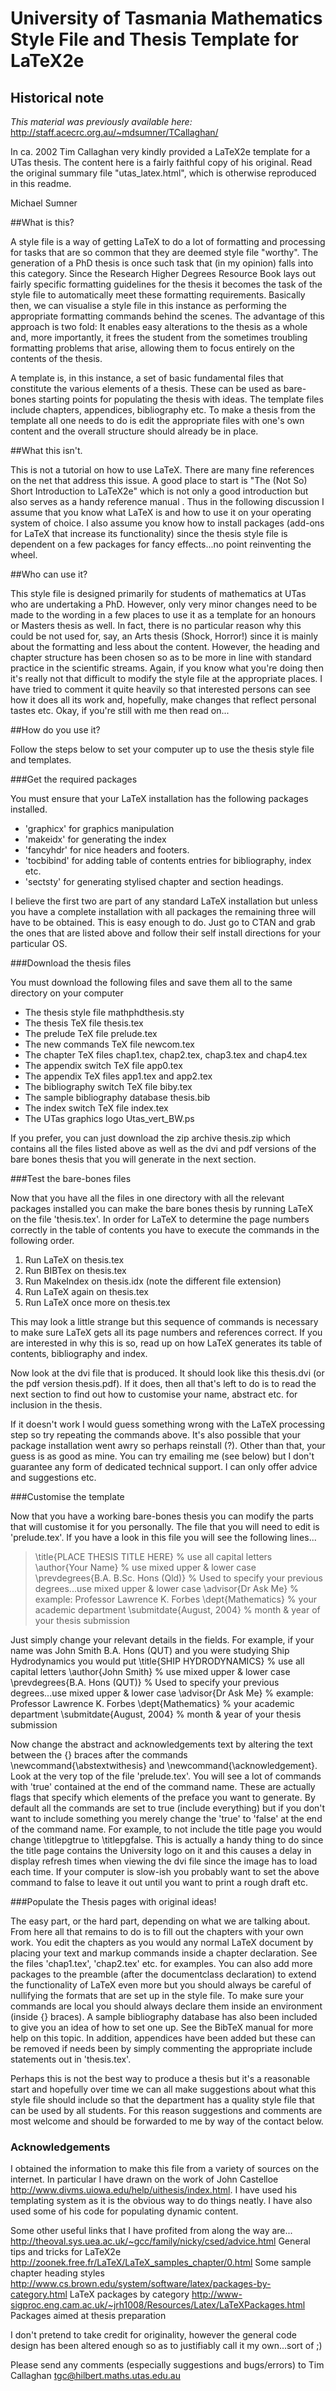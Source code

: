 # University of Tasmania Mathematics Style File and Thesis Template for LaTeX2e

## Historical note

*This material was previously available here:* http://staff.acecrc.org.au/~mdsumner/TCallaghan/

In ca. 2002 Tim Callaghan very kindly provided a LaTeX2e template for
a UTas thesis. The content here is a fairly faithful copy of his
original. Read the original summary file "utas_latex.html", which is
otherwise reproduced in this readme.

Michael Sumner

##What is this?

A style file is a way of getting LaTeX to do a lot of formatting and
processing for tasks that are so common that they are deemed style
file "worthy". The generation of a PhD thesis is once such task that
(in my opinion) falls into this category. Since the Research Higher
Degrees Resource Book lays out fairly specific formatting guidelines
for the thesis it becomes the task of the style file to automatically
meet these formatting requirements. Basically then, we can visualise a
style file in this instance as performing the appropriate formatting
commands behind the scenes. The advantage of this approach is two
fold: It enables easy alterations to the thesis as a whole and, more
importantly, it frees the student from the sometimes troubling
formatting problems that arise, allowing them to focus entirely on the
contents of the thesis.

A template is, in this instance, a set of basic fundamental files that
constitute the various elements of a thesis. These can be used as
bare-bones starting points for populating the thesis with ideas. The
template files include chapters, appendices, bibliography etc. To make
a thesis from the template all one needs to do is edit the appropriate
files with one's own content and the overall structure should already
be in place.

 
##What this isn't.

This is not a tutorial on how to use LaTeX. There are many fine
references on the net that address this issue. A good place to start
is "The (Not So) Short Introduction to LaTeX2e" which is not only a
good introduction but also serves as a handy reference manual . Thus
in the following discussion I assume that you know what LaTeX is and
how to use it on your operating system of choice. I also assume you
know how to install packages (add-ons for LaTeX that increase its
functionality) since the thesis style file is dependent on a few
packages for fancy effects...no point reinventing the wheel.

 
##Who can use it?

This style file is designed primarily for students of mathematics at
UTas who are undertaking a PhD. However, only very minor changes need
to be made to the wording in a few places to use it as a template for
an honours or Masters thesis as well. In fact, there is no particular
reason why this could be not used for, say, an Arts thesis (Shock,
Horror!) since it is mainly about the formatting and less about the
content. However, the heading and chapter structure has been chosen so
as to be more in line with standard practice in the scientific
streams. Again, if you know what you're doing then it's really not
that difficult to modify the style file at the appropriate places. I
have tried to comment it quite heavily so that interested persons can
see how it does all its work and, hopefully, make changes that reflect
personal tastes etc. Okay, if you're still with me then read on...

 
##How do you use it?

Follow the steps below to set your computer up to use the thesis style file and templates. 

###Get the required packages

You must ensure that your LaTeX installation has the following packages installed.

* 'graphicx' for graphics manipulation
* 'makeidx' for generating the index
* 'fancyhdr' for nice headers and footers.
* 'tocbibind' for adding table of contents entries for bibliography, index etc.
* 'sectsty' for generating stylised chapter and section headings.

I believe the first two are part of any standard LaTeX installation
but unless you have a complete installation with all packages the
remaining three will have to be obtained. This is easy enough to
do. Just go to CTAN and grab the ones that are listed above and follow
their self install directions for your particular OS.

 
###Download the thesis files

You must download the following files and save them all to the same directory on your computer 

* The thesis style file mathphdthesis.sty
* The thesis TeX file thesis.tex
* The prelude TeX file prelude.tex
* The new commands TeX file newcom.tex
* The chapter TeX files chap1.tex, chap2.tex, chap3.tex and chap4.tex
* The appendix switch TeX file app0.tex
* The appendix TeX files app1.tex and app2.tex
* The bibliography switch TeX file biby.tex
* The sample bibliography database thesis.bib
* The index switch TeX file index.tex
* The UTas graphics logo Utas_vert_BW.ps

If you prefer, you can just download the zip archive thesis.zip which
contains all the files listed above as well as the dvi and pdf
versions of the bare bones thesis that you will generate in the next
section.

 
###Test the bare-bones files

Now that you have all the files in one directory with all the relevant
packages installed you can make the bare bones thesis by running LaTeX
on the file 'thesis.tex'. In order for LaTeX to determine the page
numbers correctly in the table of contents you have to execute the
commands in the following order.

1. Run LaTeX on thesis.tex
2. Run BIBTex on thesis.tex
3. Run MakeIndex on thesis.idx (note the different file extension)
4. Run LaTeX again on thesis.tex
5. Run LaTeX once more on thesis.tex

This may look a little strange but this sequence of commands is
necessary to make sure LaTeX gets all its page numbers and references
correct. If you are interested in why this is so, read up on how LaTeX
generates its table of contents, bibliography and index.

Now look at the dvi file that is produced. It should look like this
thesis.dvi (or the pdf version thesis.pdf). If it does, then all
that's left to do is to read the next section to find out how to
customise your name, abstract etc. for inclusion in the thesis.

If it doesn't work I would guess something wrong with the LaTeX
processing step so try repeating the commands above. It's also
possible that your package installation went awry so perhaps reinstall
(?). Other than that, your guess is as good as mine. You can try
emailing me (see below) but I don't guarantee any form of dedicated
technical support. I can only offer advice and suggestions etc.

 
###Customise the template

Now that you have a working bare-bones thesis you can modify the parts
that will customise it for you personally. The file that you will need
to edit is 'prelude.tex'. If you have a look in this file you will see
the following lines...

> \title{PLACE THESIS TITLE HERE} % use all capital letters
> \author{Your Name} % use mixed upper & lower case
> \prevdegrees{B.A. B.Sc. Hons (Qld)} % Used to specify your previous degrees...use mixed upper & lower case
> \advisor{Dr Ask Me} % example: Professor Lawrence K. Forbes
> \dept{Mathematics} % your academic department
> \submitdate{August, 2004} % month & year of your thesis submission

Just simply change your relevant details in the fields. For example, if your name was John Smith B.A. Hons (QUT) and you were studying Ship Hydrodynamics you would put
\title{SHIP HYDRODYNAMICS} % use all capital letters
\author{John Smith} % use mixed upper & lower case
\prevdegrees{B.A. Hons (QUT)} % Used to specify your previous degrees...use mixed upper & lower case
\advisor{Dr Ask Me} % example: Professor Lawrence K. Forbes
\dept{Mathematics} % your academic department
\submitdate{August, 2004} % month & year of your thesis submission

Now change the abstract and acknowledgements text by altering the text between the {} braces after the commands \newcommand{\abstextwithesis} and \newcommand{\acknowledgement}.
Look at the very top of the file 'prelude.tex'. You will see a lot of commands with 'true' contained at the end of the command name. These are actually flags that specify which elements of the preface you want to generate. By default all the commands are set to true (include everything) but if you don't want to include something you merely change the 'true' to 'false' at the end of the command name. For example, to not include the title page you would change \titlepgtrue to \titlepgfalse. This is actually a handy thing to do since the title page contains the University logo on it and this causes a delay in display refresh times when viewing the dvi file since the image has to load each time. If your computer is slow-ish you probably want to set the above command to false to leave it out until you want to print a rough draft etc.


 
###Populate the Thesis pages with original ideas!

The easy part, or the hard part, depending on what we are talking about. From here all that remains to do is to fill out the chapters with your own work. You edit the chapters as you would any normal LaTeX document by placing your text and markup commands inside a chapter declaration. See the files 'chap1.tex', 'chap2.tex' etc. for examples. You can also add more packages to the preamble (after the documentclass declaration) to extend the functionality of LaTeX even more but you should always be careful of nullifying the formats that are set up in the style file. To make sure your commands are local you should always declare them inside an environment (inside {} braces).
A sample bibliography database has also been included to give you an idea of how to set one up. See the BibTeX manual for more help on this topic. In addition, appendices have been added but these can be removed if needs been by simply commenting the appropriate include statements out in 'thesis.tex'.

Perhaps this is not the best way to produce a thesis but it's a reasonable start and hopefully over time we can all make suggestions about what this style file should include so that the department has a quality style file that can be used by all students. For this reason suggestions and comments are most welcome and should be forwarded to me by way of the contact below. 

 

 
### Acknowledgements

I obtained the information to make this file from a variety of sources on the internet. In particular I have drawn on the work of John Castelloe http://www.divms.uiowa.edu/help/uithesis/index.html. I have used his templating system as it is the obvious way to do things neatly. I have also used some of his code for populating dynamic content. 

Some other useful links that I have profited from along the way are...
http://theoval.sys.uea.ac.uk/~gcc/family/nicky/csed/advice.html General tips and tricks for LaTeX2e
http://zoonek.free.fr/LaTeX/LaTeX_samples_chapter/0.html Some sample chapter heading styles
http://www.cs.brown.edu/system/software/latex/packages-by-category.html LaTeX packages by category
http://www-sigproc.eng.cam.ac.uk/~jrh1008/Resources/Latex/LaTeXPackages.html Packages aimed at thesis preparation

I don't pretend to take credit for originality, however the general code design has been altered enough so as to justifiably call it my own...sort of ;) 

Please send any comments (especially suggestions and bugs/errors) to Tim Callaghan  tgc@hilbert.maths.utas.edu.au





